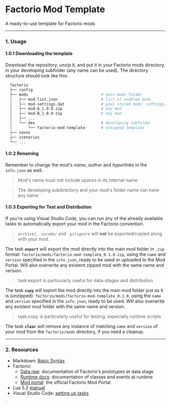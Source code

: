 # Factorio Mod Template

A ready-to-use template for Factorio mods

---
### **1. Usage**

#### **1.0.1 Downloading the template**
Download the repository, unzip it, and put it in your Factorio mods directory, in your developing subfolder (any name can be used). The directory structure should look like this:

```bash
  factorio
  ├── config
  ├── mods                                # main mods folder
  │   ├── mod-list.json                   # list of enabled mods
  │   ├── mod-settings.dat                # your stored mods' settings
  │   ├── mod-A_1.0.0.zip                 # any mod
  │   ├── mod-B_1.0.0.zip                 # any mod
  │   ├── ...        
  │   └── dev                             # developing subfolder
  │       └── factorio-mod-template       # unzipped template       
  ├── saves
  ├── scenarios
  └── ...
```


#### **1.0.2 Renaming**
Remember to change the mod's _name_, _author_ and _hyperlinks_ in the `info.json` as well. 

> Mod's name must not include spaces in its internal name

> The developing subdirectory and your mod's folder name can have any name

#### **1.0.3 Exporting for Test and Distribution**
If you're using Visual Studio Code, you can run any of the already available tasks to automatically export your mod in the Factorio convention.

> `archive/`, `.vscode/` and `.gitignore` will **not** be exported/copied along with your mod.

The task **`export`** will export the mod directly into the main mod folder in `.zip` format: `factorio/mods/factorio-mod-template_0.1.0.zip`, using the `name` and `version` specified in the `info.json`, ready to be used or uploaded to the Mod Portal. Will also overwrite any existent zipped mod with the same name and version.

> task:export is particularly useful for data-stages and distribution

The task **`copy`** will export the mod directly into the main mod folder just as it is (unzipped): `factorio/mods/factorio-mod-template_0.1.0`, using the `name` and `version` specified in the `info.json`, ready to be used. Will also overwrite any existent mod folder with the same name and version.

> task:copy is particularly useful for testing, especially runtime scripts

The task **`clear`** will remove any instance of matching `name` and `version` of your mod from the `factorio/mods` directory, if you need a cleanup.

---

### 2. **Resources**

- Markdown: [Basic Syntax](https://www.markdownguide.org/basic-syntax/)
- Factorio:
  - [Data raw](https://wiki.factorio.com/Prototype_definitions): documentation of Factorio's prototypes at data stage
  - [Runtime docs](https://lua-api.factorio.com/latest/): documentation of classes and events at runtime
  - [Mod portal](https://mods.factorio.com): the official Factorio Mod Portal
- Lua 5.2 [manual](https://www.lua.org/manual/5.2/manual.html)
- Visual Studio Code: [setting up tasks](https://go.microsoft.com/fwlink/?LinkId=733558)

`
